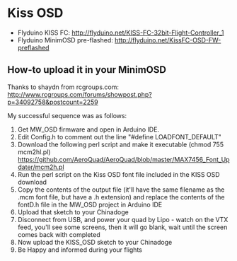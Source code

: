 # Kiss OSD

* Flyduino KISS FC: http://flyduino.net/KISS-FC-32bit-Flight-Controller_1
* Flyduino MinimOSD pre-flashed: http://flyduino.net/KissFC-OSD-FW-preflashed


## How-to upload it in your MinimOSD

Thanks to shaydn from rcgroups.com: http://www.rcgroups.com/forums/showpost.php?p=34092758&postcount=2259

My successful sequence was as follows:
1. Get MW_OSD firmware and open in Arduino IDE.
2. Edit Config.h to comment out the line "#define LOADFONT_DEFAULT"
3. Download the following perl script and make it executable (chmod 755 mcm2hl.pl) https://github.com/AeroQuad/AeroQuad/blob/master/MAX7456_Font_Updater/mcm2h.pl
4. Run the perl script on the Kiss OSD font file included in the KISS OSD download
5. Copy the contents of the output file (it'll have the same filename as the .mcm font file, but have a .h extension) and replace the contents of the fontD.h file in the MW_OSD project in Arduino IDE
6. Upload that sketch to your Chinadoge
7. Disconnect from USB, and power your quad by Lipo - watch on the VTX feed, you'll see some screens, then it will go blank, wait until the screen comes back with completed
8. Now upload the KISS_OSD sketch to your Chinadoge
9. Be Happy and informed during your flights

